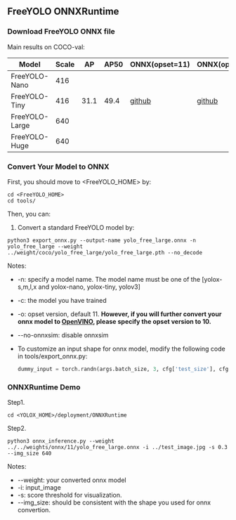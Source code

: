 ## FreeYOLO ONNXRuntime

### Download FreeYOLO ONNX file
Main results on COCO-val:

| Model          |  Scale  |    AP    |    AP50    |  ONNX(opset=11)  |  ONNX(opset=10)  |
|----------------|---------|----------|------------|------------------|------------------|
| FreeYOLO-Nano  |  416    |      |        |  |  |
| FreeYOLO-Tiny  |  416    |   31.1   |   49.4     | [github]() | [github]() |
| FreeYOLO-Large |  640    |      |        |  |  |
| FreeYOLO-Huge  |  640    |      |        |  |  |


### Convert Your Model to ONNX

First, you should move to <FreeYOLO_HOME> by:
```shell
cd <FreeYOLO_HOME>
cd tools/
```
Then, you can:

1. Convert a standard FreeYOLO model by:
```shell
python3 export_onnx.py --output-name yolo_free_large.onnx -n yolo_free_large --weight ../weight/coco/yolo_free_large/yolo_free_large.pth --no_decode
```

Notes:
* -n: specify a model name. The model name must be one of the [yolox-s,m,l,x and yolox-nano, yolox-tiny, yolov3]
* -c: the model you have trained
* -o: opset version, default 11. **However, if you will further convert your onnx model to [OpenVINO](https://github.com/Megvii-BaseDetection/YOLOX/demo/OpenVINO/), please specify the opset version to 10.**
* --no-onnxsim: disable onnxsim
* To customize an input shape for onnx model,  modify the following code in tools/export_onnx.py:

    ```python
    dummy_input = torch.randn(args.batch_size, 3, cfg['test_size'], cfg['test_size'])
    ```

### ONNXRuntime Demo

Step1.
```shell
cd <YOLOX_HOME>/deployment/ONNXRuntime
```

Step2. 
```shell
python3 onnx_inference.py --weight ../../weights/onnx/11/yolo_free_large.onnx -i ../test_image.jpg -s 0.3 --img_size 640
```
Notes:
* --weight: your converted onnx model
* -i: input_image
* -s: score threshold for visualization.
* --img_size: should be consistent with the shape you used for onnx convertion.
